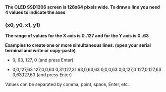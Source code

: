 **The OLED SSD1306 screen is 128x64 pixels wide. To draw a line you need 4 values to indicate the axes**

### (x0, y0, x1, y1)

**The range of values for the X axis is 0..127 and for the Y axis is 0..63**

**Examples to create one or more simultaneous lines: (open your serial terminal and write or copy-paste)**

* 0, 63, 127, 0 (and press Enter)
    
* 0,0,127,63 127,0,0,63 0,31,127,31 63,0,63,63 0,0,0,63 0,0,127,0 127,0,127,63 0,63,127,63 (and press Enter)

Values can be separated by comma, point, space, Enter, etc.
